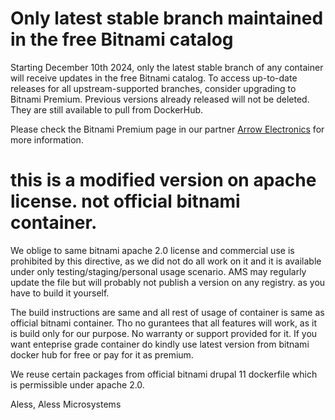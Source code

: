 # Only latest stable branch maintained in the free Bitnami catalog

Starting December 10th 2024, only the latest stable branch of any container will receive updates in the free Bitnami catalog. To access up-to-date releases for all upstream-supported branches, consider upgrading to Bitnami Premium. Previous versions already released will not be deleted. They are still available to pull from DockerHub.

Please check the Bitnami Premium page in our partner [Arrow Electronics](https://www.arrow.com/globalecs/na/vendors/bitnami?utm_source=GitHub&utm_medium=containers) for more information.

# this is a modified version on apache license. not official bitnami container.

We oblige to same bitnami apache 2.0 license and commercial use is prohibited by this directive,
as we did not do all work on it and it is available under only testing/staging/personal usage scenario.
AMS may regularly update the file but will probably not publish a version on any registry. as you have
to build it yourself.

 The build instructions are same and all rest of usage of container is same as official bitnami container.
 Tho no gurantees that all features will work, as it is build only for our purpose.
 No warranty or support provided for it. If you want enteprise grade container do kindly use latest version 
 from bitnami docker hub for free or pay for it as premium.
 
 We reuse certain packages from official bitnami drupal 11 dockerfile which is permissible under apache 2.0.
 
 Aless,
 Aless Microsystems
